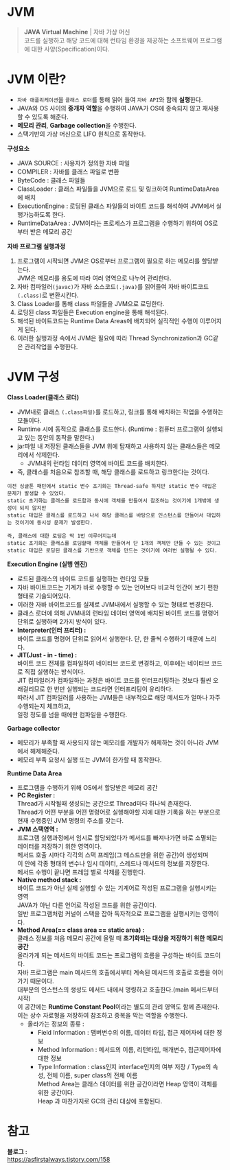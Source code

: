 JVM
=============
> **JAVA Virtual Machine** | 자바 가상 머신     
> 코드를 실행하고 해당 코드에 대해 런타임 환경을 제공하는 소프트웨어 프로그램에 대한 사양(Specification)이다.    

# JVM 이란?   
* `자바 애플리케이션`을 `클래스 로더`를 통해 읽어 들여 `자바 API`와 함께 **실행**한다.      
* JAVA와 OS 사이의 **중개자 역할**을 수행하여 JAVA가 OS에 종속되지 않고 재사용할 수 있도록 해준다.     
* **메모리 관리**, **Garbage collection**을 수행한다.   
* 스택기반의 가상 머신으로 LIFO 원칙으로 동작한다.   

**구성요소**
* JAVA SOURCE : 사용자가 정의한 자바 파일
* COMPILER : 자바를 클래스 파일로 변환
* ByteCode : 클래스 파일들
* ClassLoader : 클래스 파일들을 JVM으로 로드 및 링크하여 RuntimeDataArea에 배치
* ExecutionEngine : 로딩된 클래스 파일들의 바이트 코드를 해석하여 JVM에서 실행가능하도록 한다.
* RuntimeDataArea : JVM이라는 프로세스가 프로그램을 수행하기 위하여 OS로부터 받은 메모리 공간

**자바 프로그램 실행과정**
1. 프로그램이 시작되면 JVM은 OS로부터 프로그램이 필요로 하는 메모리를 할당받는다.      
JVM은 메모리를 용도에 따라 여러 영역으로 나누어 관리한다.   
2. 자바 컴파일러`(javac)`가 자바 소스코드`(.java)`를 읽어들여 자바 바이트코드`(.class)`로 변환시킨다.  
3. Class Loader를 통해 class 파일들을 JVM으로 로딩한다.   
4. 로딩된 class 파일들은 Execution engine을 통해 해석된다.     
5. 해석된 바이트코드는 Runtime Data Areas에 배치되어 실직적인 수행이 이루어지게 된다.      
6. 이러한 실행과정 속에서 JVM은 필요에 따라 Thread Synchronization과 GC같은 관리작업을 수행한다.    

# JVM 구성  
**Class Loader(클래스 로더)**      
* JVM내로 클래스 `(.class파일)`를 로드하고, 링크를 통해 배치하는 작업을 수행하는 모듈이다.     
* Runtime 시에 동적으로 클래스를 로드한다. (Runtime : 컴퓨터 프로그램이 실행되고 있는 동안의 동작을 말한다.)      
* jar파일 내 저장된 클래스들을 JVM 위에 탑재하고 사용하지 않는 클래스들은 메모리에서 삭제한다.      
  * JVM내의 런타임 데이터 영역에 바이트 코드를 배치한다.   
* 즉, 클래스를 처음으로 참조할 때, 해당 클래스를 로드하고 링크한다는 것이다.   

```
이전 싱글톤 패턴에서 static 변수 초기화는 Thread-safe 하지만 static 변수 대입은 문제가 발생할 수 있었다.
static 초기화는 클래스를 로드함과 동시에 객체를 만들어서 참조하는 것이기에 1개밖에 생성이 되지 않지만
static 대입은 클래스를 로드하고 나서 해당 클래스를 바탕으로 인스턴스를 만들어서 대입하는 것이기에 동시성 문제가 발생한다.
 
즉, 클래스에 대한 로딩은 딱 1번 이루어지는데     
static 초기화는 클래스를 로딩할때 객체를 만들어서 단 1개의 객체만 만들 수 있는 것이고    
static 대입은 로딩된 클래스를 기반으로 객체를 만드는 것이기에 여러번 실행될 수 있다.     
```

**Execution Engine (실행 엔진)**
* 로드된 클래스의 바이트 코드를 실행하는 런타임 모듈      
* 자바 바이트코드는 기계가 바로 수행할 수 있는 언어보다 비교적 인간이 보기 편한 형태로 기술되어있다.
* 이러한 자바 바이트코드를 실제로 JVM내에서 실행할 수 있는 형태로 변경한다.     
* 클래스 로더에 의해 JVM내의 런타임 데이터 영역에 배치된 바이트 코드를 명령어 단위로 실행하며 2가지 방식이 있다.   
* **Interpreter(인터 프리터) :**    
바이트 코드를 명령어 단위로 읽어서 실행한다. 단, 한 줄씩 수행하기 때문에 느리다.      
* **JIT(Just - in - time) :**    
바이트 코드 전체를 컴파일하여 네이티브 코드로 변경하고, 이후에는 네이티브 코드로 직접 실행하는 방식이다.   
JIT 컴파일러가 컴파일하는 과정은 바이트 코드를 인터프리팅하는 것보다 훨씬 오래걸리므로 한 번만 실행되는 코드라면 인터프리팅이 유리하다.   
따라서 JIT 컴파일러를 사용하는 JVM들은 내부적으로 해당 메서드가 얼마나 자주 수행되는지 체크하고,  
일정 정도를 넘을 때에만 컴파일을 수행한다.   

**Garbage collector**
* 메모리가 부족할 때 사용되지 않는 메모리를 개발자가 해제하는 것이 아니라 JVM에서 해제해준다.   
* 메모리 부족 요청시 실행 또는 JVM이 한가할 때 동작한다.   
      
**Runtime Data Area**       
* 프로그램을 수행하기 위해 OS에서 할당받은 메모리 공간       
* **PC Register :**     
Thread가 시작될때 생성되는 공간으로 Thread마다 하나씩 존재한다.    
Thread가 어떤 부분을 어떤 명령어로 실행해야할 지에 대한 기록을 하는 부분으로 현재 수행중인 JVM 명령의 주소를 갖는다.    
* **JVM 스택영역 :**     
프로그램 실행과정에서 임시로 할당되었다가 메서드를 빠져나가면 바로 소멸되는 데이터를 저장하기 위한 영역이다.     
메서드 호출 시마다 각각의 스택 프레임(그 메스드만을 위한 공간)이 생성되며       
이 안에 각종 형태의 변수나 임시 데이터, 스레드나 메서드의 정보를 저장한다.             
메서드 수행이 끝나면 프레임 별로 삭제를 진행한다.           
* **Native method stack :**        
바이트 코드가 아닌 실제 실행할 수 있는 기계어로 작성된 프로그램을 실행시키는 영역            
JAVA가 아닌 다른 언어로 작성된 코드를 위한 공간이다.        
일반 프로그램처럼 커널이 스택을 잡아 독자적으로 프로그램을 실행시키는 영역이다.         
* **Method Area(== class area == static area) :**         
클래스 정보를 처음 메모리 공간에 올릴 때 **초기화되는 대상을 저장하기 위한 메모리 공간**       
올라가게 되는 메서드의 바이트 코드는 프로그램의 흐름을 구성하는 바이트 코드이다.     
자바 프로그램은 main 메서드의 호출에서부터 계속된 메서드의 호출로 흐름을 이어가기 때문이다.       
대부분의 인스턴스의 생성도 메서드 내에서 명령하고 호출한다.(main 메서드부터 시작)      
이 공간에는 **Runtime Constant Pool**이라는 별도의 관리 영역도 함께 존재한다.      
이는 상수 자료형을 저장하여 참조하고 중복을 막는 역할을 수행한다.    
  * 올라가는 정보의 종류 : 
    * Field Information : 맴버변수의 이름, 데이터 타입, 접근 제어자에 대한 정보     
    * Method Information : 메서드의 이름, 리턴타입, 매개변수, 접근제어자에 대한 정보       
    * Type Information : class인지 interface인지의 여부 저장 / Type의 속성, 전체 이름, super class의 전체 이름         
Method Area는 클래스 데이터를 위한 공간이라면 
Heap 영역이 객체를 위한 공간이다.   
Heap 과 마찬가지로 GC의 관리 대상에 포함된다.   
 

 
 
# 참고 
**블로그 :**    
https://asfirstalways.tistory.com/158   






